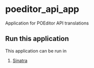 # poeditor_api_app
Application for POEditor API translations

## Run this application
This application can be run in

1. [Sinatra](https://github.com/kelishrestha/poeditor_app/blob/sinatra/sinatra/README.md)
